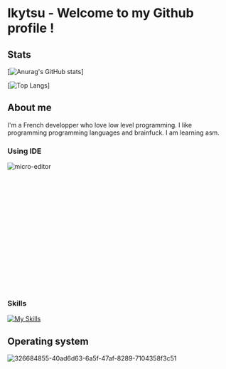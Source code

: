 # Ikytsu - Welcome to my Github profile !

## Stats
[![Anurag's GitHub stats](https://github-readme-stats.vercel.app/api?username=Ikytsu&theme=tokyonight)]

[![Top Langs](https://github-readme-stats.vercel.app/api/top-langs/?username=Ikytsu&layout=compact&theme=tokyonight)]

## About me

I'm a French developper who love low level programming.
I like programming programming languages and brainfuck.
I am learning asm.

### Using IDE

![micro-editor](https://github.com/Ikytsu/Ikytsu/assets/155775453/363328bb-5bec-487b-a347-190f237344b6)<?xml version="1.0" standalone="no"?>
<!DOCTYPE svg PUBLIC "-//W3C//DTD SVG 20010904//EN"
 "http://www.w3.org/TR/2001/REC-SVG-20010904/DTD/svg10.dtd">
<svg version="1.0" xmlns="http://www.w3.org/2000/svg"
 width="860.000000pt" height="430.000000pt" viewBox="0 0 860.000000 430.000000"
 preserveAspectRatio="xMidYMid meet">

<g transform="translate(0.000000,430.000000) scale(0.100000,-0.100000)"
fill="#000000" stroke="none">
<path d="M4126 3959 c-443 -61 -822 -333 -1024 -734 -227 -452 -171 -1001 144
-1415 58 -77 205 -215 295 -277 144 -99 313 -171 494 -211 113 -24 417 -24
530 0 272 59 480 172 676 367 404 401 509 1001 265 1517 -180 380 -539 659
-948 739 -100 20 -337 27 -432 14z m28 -695 c26 -25 29 -59 13 -136 -14 -67
-34 -124 -135 -383 -57 -146 -47 -241 30 -296 43 -31 132 -38 183 -13 79 37
192 176 236 293 12 31 39 142 60 248 21 106 45 206 54 224 27 52 63 79 105 79
53 0 81 -26 87 -81 6 -55 -56 -250 -144 -453 -47 -107 -57 -140 -56 -179 3
-59 27 -104 74 -135 28 -20 42 -23 83 -18 27 3 64 16 83 28 35 24 80 103 92
160 4 17 13 34 20 36 25 8 9 -174 -22 -240 -66 -146 -215 -202 -312 -117 -44
39 -59 85 -59 185 l-1 82 -30 -57 c-41 -78 -149 -185 -222 -219 -49 -23 -71
-27 -144 -27 -78 0 -89 2 -121 27 -57 44 -82 106 -88 223 l-5 100 -23 -60
c-45 -116 -102 -409 -102 -526 0 -27 7 -79 16 -114 20 -79 13 -127 -24 -155
-32 -26 -78 -21 -104 11 -46 55 -7 252 142 714 55 173 63 208 86 390 37 300
46 338 102 398 20 21 35 27 68 27 25 0 49 -6 58 -16z"/>
<path d="M4402 988 c-18 -18 -14 -53 9 -74 19 -17 23 -17 47 -3 30 16 40 52
22 75 -15 17 -61 19 -78 2z"/>
<path d="M2735 830 c-19 -21 -18 -22 68 -108 l87 -87 -87 -87 -87 -87 22 -24
22 -23 110 110 111 110 -108 108 c-59 59 -110 108 -114 108 -3 0 -14 -9 -24
-20z"/>
<path d="M3557 794 c-3 -4 -30 -14 -59 -24 -59 -19 -65 -33 -16 -40 l33 -5 3
-154 c3 -165 -1 -178 -46 -183 -16 -2 -27 -9 -27 -18 0 -12 20 -16 113 -18
107 -3 112 -2 112 18 0 14 -7 20 -24 20 -42 0 -47 18 -44 161 l3 133 46 28
c25 16 62 31 81 35 30 4 41 1 62 -20 25 -26 26 -29 26 -166 0 -148 -7 -171
-51 -171 -12 0 -19 -7 -19 -18 0 -18 32 -20 198 -13 32 1 28 29 -5 33 -44 5
-53 37 -51 173 l3 119 41 29 c54 38 120 47 152 21 21 -18 22 -27 23 -167 1
-158 -4 -177 -47 -177 -17 0 -24 -6 -24 -20 0 -20 5 -21 113 -18 92 2 112 6
112 18 0 9 -11 16 -27 18 -14 2 -31 9 -36 15 -6 7 -12 83 -13 169 -4 149 -5
158 -28 182 -58 61 -152 56 -252 -15 -12 -9 -21 -6 -41 14 -56 56 -142 57
-222 2 -20 -14 -39 -25 -41 -25 -2 0 -5 15 -7 32 -3 31 -25 48 -41 32z"/>
<path d="M4382 776 c-44 -14 -62 -25 -60 -36 2 -11 13 -14 41 -12 l37 4 -2
-169 -3 -168 -37 -9 c-21 -5 -38 -15 -38 -23 0 -10 26 -13 115 -13 90 0 115 3
115 14 0 7 -15 17 -32 22 l-33 10 -3 202 c-3 230 7 213 -100 178z"/>
<path d="M4785 791 c-95 -23 -155 -91 -170 -193 -15 -96 46 -208 131 -244 56
-23 134 -18 194 14 63 32 100 76 82 94 -9 9 -19 5 -44 -20 -65 -62 -142 -78
-199 -39 -52 35 -79 90 -79 165 0 75 17 119 59 155 67 56 140 42 183 -35 26
-47 55 -60 75 -32 19 26 16 40 -18 79 -46 52 -134 75 -214 56z"/>
<path d="M5190 790 c-8 -6 -34 -15 -57 -21 -54 -14 -57 -37 -5 -41 l37 -3 3
-148 c3 -165 -3 -187 -48 -187 -23 0 -30 -4 -30 -20 0 -19 7 -20 115 -20 108
0 115 1 115 20 0 15 -7 20 -28 20 -47 0 -52 13 -52 151 l0 128 37 30 c41 34
76 39 118 17 45 -23 81 6 64 51 -18 49 -118 37 -182 -23 -14 -13 -29 -24 -32
-24 -3 0 -5 18 -5 40 0 42 -17 52 -50 30z"/>
<path d="M5667 787 c-145 -45 -200 -236 -106 -366 37 -52 78 -72 156 -79 110
-8 194 42 228 137 48 137 -20 283 -144 310 -63 13 -85 13 -134 -2z m143 -55
c42 -31 60 -79 60 -161 0 -127 -47 -191 -138 -191 -71 0 -116 55 -128 153 -19
162 99 276 206 199z"/>
<path d="M2980 380 l0 -30 155 0 155 0 0 30 0 30 -155 0 -155 0 0 -30z"/>
</g>
</svg>



### Skills
[![My Skills](https://skillicons.dev/icons?i=c,cpp,cs,python,java,lua,unity,blender&theme=dark)](https://skillicons.dev)

## Operating system
![326684855-40ad6d63-6a5f-47af-8289-7104358f3c51](https://github.com/Ikytsu/Ikytsu/assets/155775453/47899bcd-f83c-4feb-9df2-e02befbb556a)
